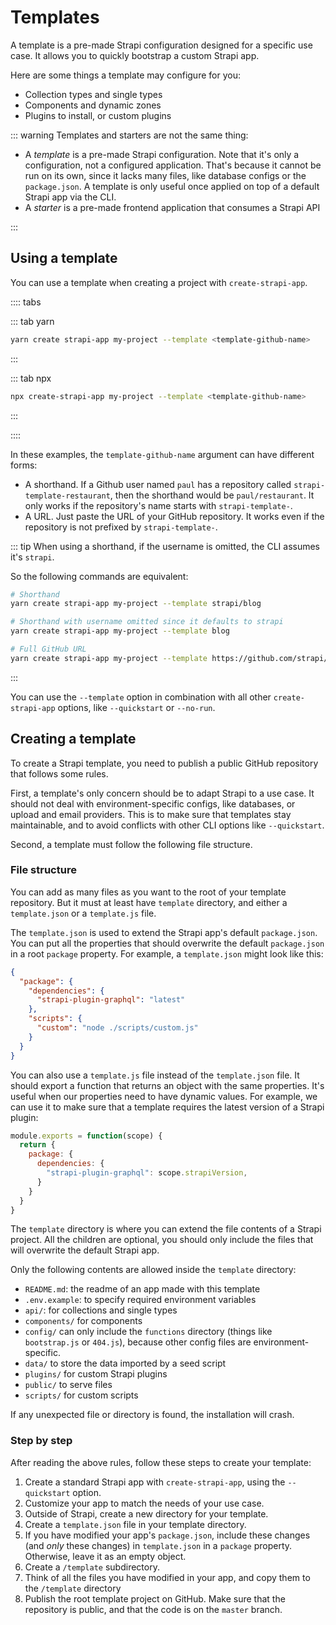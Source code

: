 # Templates

A template is a pre-made Strapi configuration designed for a specific use case. It allows you to quickly bootstrap a custom Strapi app.

Here are some things a template may configure for you:

- Collection types and single types
- Components and dynamic zones
- Plugins to install, or custom plugins

::: warning
Templates and starters are not the same thing:

- A _template_ is a pre-made Strapi configuration. Note that it's only a configuration, not a configured application. That's because it cannot be run on its own, since it lacks many files, like database configs or the `package.json`. A template is only useful once applied on top of a default Strapi app via the CLI.
- A _starter_ is a pre-made frontend application that consumes a Strapi API

:::

## Using a template

You can use a template when creating a project with `create-strapi-app`.

:::: tabs

::: tab yarn

```bash
yarn create strapi-app my-project --template <template-github-name>
```

:::

::: tab npx

```bash
npx create-strapi-app my-project --template <template-github-name>
```

:::

::::

In these examples, the `template-github-name` argument can have different forms:

- A shorthand. If a Github user named `paul` has a repository called `strapi-template-restaurant`, then the shorthand would be `paul/restaurant`. It only works if the repository's name starts with `strapi-template-`.
- A URL. Just paste the URL of your GitHub repository. It works even if the repository is not prefixed by `strapi-template-`.

::: tip
When using a shorthand, if the username is omitted, the CLI assumes it's `strapi`.

So the following commands are equivalent:

```bash
# Shorthand
yarn create strapi-app my-project --template strapi/blog

# Shorthand with username omitted since it defaults to strapi
yarn create strapi-app my-project --template blog

# Full GitHub URL
yarn create strapi-app my-project --template https://github.com/strapi/strapi-template-blog
```

:::

You can use the `--template` option in combination with all other `create-strapi-app` options, like `--quickstart` or `--no-run`.

## Creating a template

To create a Strapi template, you need to publish a public GitHub repository that follows some rules.

First, a template's only concern should be to adapt Strapi to a use case. It should not deal with environment-specific configs, like databases, or upload and email providers. This is to make sure that templates stay maintainable, and to avoid conflicts with other CLI options like `--quickstart`.

Second, a template must follow the following file structure.

### File structure

You can add as many files as you want to the root of your template repository. But it must at least have `template` directory, and either a `template.json` or a `template.js` file.

The `template.json` is used to extend the Strapi app's default `package.json`. You can put all the properties that should overwrite the default `package.json` in a root `package` property. For example, a `template.json` might look like this:

```json
{
  "package": {
    "dependencies": {
      "strapi-plugin-graphql": "latest"
    },
    "scripts": {
      "custom": "node ./scripts/custom.js"
    }
  }
}
```

You can also use a `template.js` file instead of the `template.json` file. It should export a function that returns an object with the same properties. It's useful when our properties need to have dynamic values. For example, we can use it to make sure that a template requires the latest version of a Strapi plugin:

```js
module.exports = function(scope) {
  return {
    package: {
      dependencies: {
        "strapi-plugin-graphql": scope.strapiVersion,
      }
    }
  }
}
```

The `template` directory is where you can extend the file contents of a Strapi project. All the children are optional, you should only include the files that will overwrite the default Strapi app.

Only the following contents are allowed inside the `template` directory:

- `README.md`: the readme of an app made with this template
- `.env.example`: to specify required environment variables
- `api/`: for collections and single types
- `components/` for components
- `config/` can only include the `functions` directory (things like `bootstrap.js` or `404.js`), because other config files are environment-specific.
- `data/` to store the data imported by a seed script
- `plugins/` for custom Strapi plugins
- `public/` to serve files
- `scripts/` for custom scripts

If any unexpected file or directory is found, the installation will crash.

### Step by step

After reading the above rules, follow these steps to create your template:

1. Create a standard Strapi app with `create-strapi-app`, using the `--quickstart` option.
2. Customize your app to match the needs of your use case.
3. Outside of Strapi, create a new directory for your template.
4. Create a `template.json` file in your template directory.
5. If you have modified your app's `package.json`, include these changes (and _only_ these changes) in `template.json` in a `package` property. Otherwise, leave it as an empty object.
6. Create a `/template` subdirectory.
7. Think of all the files you have modified in your app, and copy them to the `/template` directory
8. Publish the root template project on GitHub. Make sure that the repository is public, and that the code is on the `master` branch.

